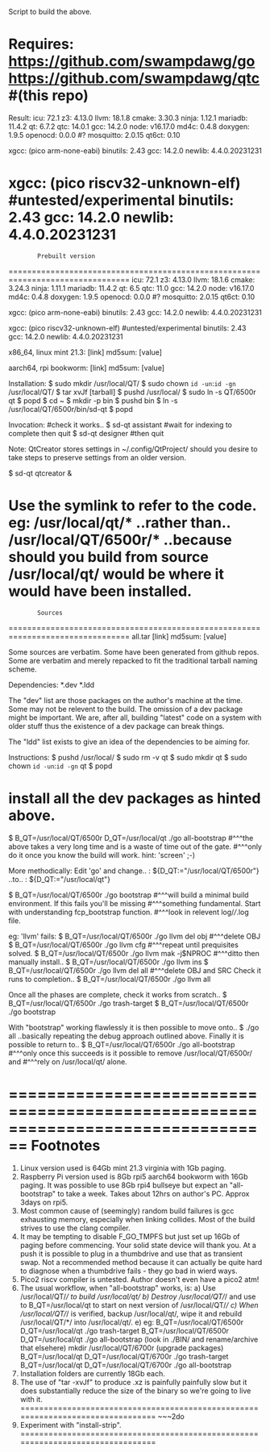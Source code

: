 Script to build the above.

Requires:
https://github.com/swampdawg/go
https://github.com/swampdawg/qtc	#(this repo)
================================================================================
Result:
icu:		72.1
z3:		4.13.0
llvm:		18.1.8
cmake:		3.30.3
ninja:		1.12.1
mariadb:	11.4.2
qt:		6.7.2
qtc:		14.0.1
gcc:		14.2.0
node:		v16.17.0
md4c:		0.4.8
doxygen:	1.9.5
openocd:	0.0.0		#?
mosquitto:	2.0.15
qt6ct:		0.10

xgcc:		(pico arm-none-eabi)
binutils:	2.43
gcc:		14.2.0
newlib:		4.4.0.20231231

xgcc:		(pico riscv32-unknown-elf)	#untested/experimental
binutils:	2.43
gcc:		14.2.0
newlib:		4.4.0.20231231
================================================================================
			Prebuilt version
================================================================================
icu:		72.1
z3:		4.13.0
llvm:		18.1.6
cmake:		3.24.3
ninja:		1.11.1
mariadb:	11.4.2
qt:		6.5
qtc:		11.0
gcc:		14.2.0
node:		v16.17.0
md4c:		0.4.8
doxygen:	1.9.5
openocd:	0.0.0		#?
mosquitto:	2.0.15
qt6ct:		0.10

xgcc:		(pico arm-none-eabi)
binutils:	2.43
gcc:		14.2.0
newlib:		4.4.0.20231231

xgcc:		(pico riscv32-unknown-elf)	#untested/experimental
binutils:	2.43
gcc:		14.2.0
newlib:		4.4.0.20231231

x86_64, linux mint 21.3:	[link]
md5sum:				[value]

aarch64, rpi bookworm:		[link]
md5sum:				[value]

Installation:
$ sudo mkdir /usr/local/QT/
$ sudo chown `id -un`:`id -gn` /usr/local/QT/
$ tar xvJf [tarball]
$ pushd /usr/local/
$ sudo ln -s QT/6500r qt
$ popd
$ cd ~
$ mkdir -p bin
$ pushd bin
$ ln -s /usr/local/QT/6500r/bin/sd-qt
$ popd

Invocation:
#check it works..
$ sd-qt assistant	#wait for indexing to complete then quit
$ sd-qt designer	#then quit

Note:
QtCreator stores settings in ~/.config/QtProject/ should you desire to take
steps to preserve settings from an older version.

$ sd-qt qtcreator &

Use the symlink to refer to the code. eg:
/usr/local/qt/*
..rather than..
/usr/local/QT/6500r/*
..because should you build from source /usr/local/qt/ would be where it would
have been installed.
================================================================================
			Sources
================================================================================
all.tar				[link]
md5sum:				[value]

Some sources are verbatim. Some have been generated from github repos. Some are
verbatim and merely repacked to fit the traditional tarball naming scheme.

Dependencies:
*.dev
*.ldd

The "dev" list are those packages on the author's machine at the time. Some
may not be relevent to the build. The omission of a dev package might be
important. We are, after all, building "latest" code on a system with older
stuff thus the existence of a dev package can break things.

The "ldd" list exists to give an idea of the dependencies to be aiming for.

Instructions:
$ pushd /usr/local/
$ sudo rm -v qt
$ sudo mkdir qt
$ sudo chown `id -un`:`id -gn` qt
$ popd
# install all the dev packages as hinted above.
$ B_QT=/usr/local/QT/6500r D_QT=/usr/local/qt ./go all-bootstrap
#^^^the above takes a very long time and is a waste of time out of the gate.
#^^^only do it once you know the build will work. hint: 'screen' ;-)

More methodically:
Edit 'go' and change..
: ${D_QT:="/usr/local/QT/6500r"}
..to..
: ${D_QT:="/usr/local/qt"}

$ B_QT=/usr/local/QT/6500r ./go bootstrap
#^^^will build a minimal build environment. If this fails you'll be missing
#^^^something fundamental. Start with understanding fcp_bootstrap function.
#^^^look in relevent log/*/*.log file.

eg: 'llvm' fails:
$ B_QT=/usr/local/QT/6500r ./go llvm del obj
#^^^delete OBJ
$ B_QT=/usr/local/QT/6500r ./go llvm cfg
#^^^repeat until prequisites solved.
$ B_QT=/usr/local/QT/6500r ./go llvm mak -j$NPROC
#^^^ditto then manually install..
$ B_QT=/usr/local/QT/6500r ./go llvm ins
$ B_QT=/usr/local/QT/6500r ./go llvm del all
#^^^delete OBJ and SRC
Check it runs to completion..
$ B_QT=/usr/local/QT/6500r ./go llvm all

Once all the phases are complete, check it works from scratch..
$ B_QT=/usr/local/QT/6500r ./go trash-target
$ B_QT=/usr/local/QT/6500r ./go bootstrap

With "bootstrap" working flawlessly it is then possible to move onto..
$ ./go all
..basically repeating the debug approach outlined above. Finally it is
possible to return to..
$ B_QT=/usr/local/QT/6500r ./go all-bootstrap
#^^^only once this succeeds is it possible to remove /usr/local/QT/6500r/ and
#^^^rely on /usr/local/qt/ alone.

================================================================================
			Footnotes
================================================================================
1) Linux version used is 64Gb mint 21.3 virginia with 1Gb paging.
2) Raspberry Pi version used is 8Gb rpi5 aarch64 bookworm with 16Gb paging.
   It was possible to use 8Gb rpi4 bullseye but expect an "all-bootstrap"
   to take a week. Takes about 12hrs on author's PC. Approx 3days on rpi5.
3) Most common cause of (seemingly) random build failures is gcc exhausting
   memory, especially when linking collides. Most of the build strives to use
   the clang compiler.
4) It may be tempting to disable F_GO_TMPFS but just set up 16Gb of paging
   before commencing. Your solid state device will thank you. At a push it is
   possible to plug in a thumbdrive and use that as transient swap. Not a
   recommended method because it can actually be quite hard to diagnose when a
   thumbdrive fails - they go bad in wierd ways.
5) Pico2 riscv compiler is untested. Author doesn't even have a pico2 atm!
6) The usual workflow, when "all-bootstrap" works, is:
   a) Use /usr/local/QT/*/ to build /usr/local/qt/
   b) Destroy /usr/local/QT/*/ and use to B_QT=/usr/local/qt to start on next
      version of /usr/local/QT/*/
   c) When /usr/local/QT/*/ is verified, backup /usr/local/qt/, wipe it and
      rebuild /usr/local/QT/*/ into /usr/local/qt/.
   e) eg:
      B_QT=/usr/local/QT/6500r D_QT=/usr/local/qt ./go trash-target
      B_QT=/usr/local/QT/6500r D_QT=/usr/local/qt ./go all-bootstrap
      (look in ./BIN/ and rename/archive that elsehere)
      mkdir /usr/local/QT/6700r
      (upgrade packages)
      B_QT=/usr/local/qt D_QT=/usr/local/QT/6700r ./go trash-target
      B_QT=/usr/local/qt D_QT=/usr/local/QT/6700r ./go all-bootstrap
7) Installation folders are currently 18Gb each.
8) The use of "tar -xvJf" to produce .xz is painfully painfully slow but it
   does substantially reduce the size of the binary so we're going to live
   with it.
================================================================================
			~~~2do
1) Experiment with "install-strip".
================================================================================
